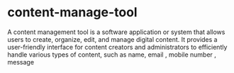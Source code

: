 # content-manage-tool
A content management tool is a software application or system that allows users to create, organize, edit, and manage digital content. It provides a user-friendly interface for content creators and administrators to efficiently handle various types of content, such as name, email , mobile number , message 
